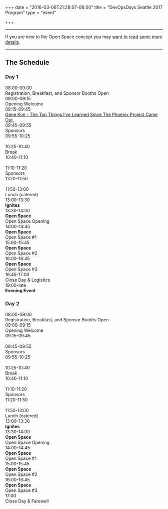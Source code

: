 +++
date = "2016-03-06T21:28:07-06:00"
title = "DevOpsDays Seattle 2017 Program"
type = "event"

+++

<div class = "row">
  <div class = "col-md-12">
    <hr />
    If you are new to the Open Space concept you may <a href="/pages/open-space-format">want to read some more details</a>.
    <hr />
  </div>
</div>

<div class = "row">
  <div class = "col-md-12 col-md-offset-4">
    <h2>The Schedule</h2>
  </div>
</div>

<div class = "row">
  <div class = "col-md-6">
    <div class = "row">
      <div class = "col-md-12">
        <h3>Day 1</h3>
      </div>
    </div>
    <!-- this div is repeated for each timeslot -->
    <div class = "row">
      <div class = "col-md-4">
        <time>08:00-09:00</time>
      </div>
      <div class = "col-md-6 box">
        Registration, Breakfast, and Sponsor Booths Open
      </div>
    </div> <!-- end timeslot div -->
    <!-- this div is repeated for each timeslot -->
    <div class = "row">
      <div class = "col-md-4">
        <time>09:00-09:15</time>
      </div>
      <div class = "col-md-6 box">
        Opening Welcome
      </div>
    </div> <!-- end timeslot div -->
    <!-- this div is repeated for each timeslot -->
    <div class = "row">
      <div class = "col-md-4">
        <time>09:15-09:45</time>
      </div>
      <div class = "col-md-6 box">
        <a href="/events/2017-seattle/program/gene-kim/">Gene Kim - The Top Things I’ve Learned Since The Phoenix Project Came Out.</a>
      </div>
    </div> <!-- end timeslot div -->
    <!-- this div is repeated for each timeslot -->
    <div class = "row">
      <div class = "col-md-4">
        <time>09:45-09:55</time>
      </div>
      <div class = "col-md-6 box">
        Sponsors
      </div>
    </div> <!-- end timeslot div -->
    <!-- this div is repeated for each timeslot -->
    <div class = "row">
      <div class = "col-md-4">
        <time>09:55-10:25</time>
      </div>
      <div class = "col-md-6 box">
        &nbsp;
      </div>
    </div> <!-- end timeslot div -->
    <!-- this div is repeated for each timeslot -->
    <div class = "row">
      <div class = "col-md-4">
        <time>10:25-10:40</time>
      </div>
      <div class = "col-md-6 box">
        Break
      </div>
    </div> <!-- end timeslot div -->
    <!-- this div is repeated for each timeslot -->
    <div class = "row">
      <div class = "col-md-4">
        <time>10:40-11:10</time>
      </div>
      <div class = "col-md-6 box">
        &nbsp;
      </div>
    </div> <!-- end timeslot div -->
    <!-- this div is repeated for each timeslot -->
    <div class = "row">
      <div class = "col-md-4">
        <time>11:10-11:20</time>
      </div>
      <div class = "col-md-6 box">
        Sponsors
      </div>
    </div> <!-- end timeslot div -->
    <!-- this div is repeated for each timeslot -->
    <div class = "row">
      <div class = "col-md-4">
        <time>11:20-11:50</time>
      </div>
      <div class = "col-md-6 box">
        &nbsp;
      </div>
    </div> <!-- end timeslot div -->
    <!-- this div is repeated for each timeslot -->
    <div class = "row">
      <div class = "col-md-4">
        <time>11:50-13:00</time>
      </div>
      <div class = "col-md-6 box">
        Lunch (catered)
      </div>
    </div> <!-- end timeslot div -->
    <!-- this div is repeated for each timeslot -->
    <div class = "row">
      <div class = "col-md-4">
        <time>13:00-13:30</time>
      </div>
      <div class = "col-md-6 box">
        <strong>Ignites</strong>
      </div>
    </div> <!-- end timeslot div -->
    <!-- this div is repeated for each timeslot -->
    <div class = "row">
      <div class = "col-md-4">
        <time>13:30-14:00</time>
      </div>
      <div class = "col-md-6 box">
        <strong>Open Space</strong><br />
        Open Space Opening
      </div>
    </div> <!-- end timeslot div -->
    <!-- this div is repeated for each timeslot -->
    <div class = "row">
      <div class = "col-md-4">
        <time>14:00-14:45</time>
      </div>
      <div class = "col-md-6 box">
        <strong>Open Space</strong><br />
        Open Space #1
      </div>
    </div> <!-- end timeslot div -->
    <!-- this div is repeated for each timeslot -->
    <div class = "row">
      <div class = "col-md-4">
        <time>15:00-15:45</time>
      </div>
      <div class = "col-md-6 box">
        <strong>Open Space</strong><br />
        Open Space #2
      </div>
    </div> <!-- end timeslot div -->
    <!-- this div is repeated for each timeslot -->
    <div class = "row">
      <div class = "col-md-4">
        <time>16:00-16:45</time>
      </div>
      <div class = "col-md-6 box">
        <strong>Open Space</strong><br />
        Open Space #3
      </div>
    </div> <!-- end timeslot div -->
    <!-- this div is repeated for each timeslot -->
    <div class = "row">
      <div class = "col-md-4">
        <time>16:45-17:00</time>
      </div>
      <div class = "col-md-6 box">
        Close Day &amp; Logistics
      </div>
    </div> <!-- end timeslot div -->
    <!-- this div is repeated for each timeslot -->
    <div class = "row">
      <div class = "col-md-4">
        <time>19:00-late</time>
      </div>
      <div class = "col-md-6 box">
        <strong>Evening Event</strong>
      </div>
    </div> <!-- end timeslot div -->






  </div><!-- end day 1 -->
  <div class = "col-md-6">
    <div class = "row">
      <div class = "col-md-12">
        <h3>Day 2</h3>
      </div>
    </div>
    <!-- this div is repeated for each timeslot -->
    <div class = "row">
      <div class = "col-md-4">
        <time>08:00-09:00</time>
      </div>
      <div class = "col-md-6 box">
        Registration, Breakfast, and Sponsor Booths Open
      </div>
    </div> <!-- end timeslot div -->
    <!-- this div is repeated for each timeslot -->
    <div class = "row">
      <div class = "col-md-4">
        <time>09:00-09:15</time>
      </div>
      <div class = "col-md-6 box">
        Opening Welcome
      </div>
    </div> <!-- end timeslot div -->
    <!-- this div is repeated for each timeslot -->
    <div class = "row">
      <div class = "col-md-4">
        <time>09:15-09:45</time>
      </div>
      <div class = "col-md-6 box">
        &nbsp;
      </div>
    </div> <!-- end timeslot div -->
    <!-- this div is repeated for each timeslot -->
    <div class = "row">
      <div class = "col-md-4">
        <time>09:45-09:55</time>
      </div>
      <div class = "col-md-6 box">
        Sponsors
      </div>
    </div> <!-- end timeslot div -->
    <!-- this div is repeated for each timeslot -->
    <div class = "row">
      <div class = "col-md-4">
        <time>09:55-10:25</time>
      </div>
      <div class = "col-md-6 box">
        &nbsp;
      </div>
    </div> <!-- end timeslot div -->
    <!-- this div is repeated for each timeslot -->
    <div class = "row">
      <div class = "col-md-4">
        <time>10:25-10:40</time>
      </div>
      <div class = "col-md-6 box">
        Break
      </div>
    </div> <!-- end timeslot div -->
    <!-- this div is repeated for each timeslot -->
    <div class = "row">
      <div class = "col-md-4">
        <time>10:40-11:10</time>
      </div>
      <div class = "col-md-6 box">
        &nbsp;
      </div>
    </div> <!-- end timeslot div -->
    <!-- this div is repeated for each timeslot -->
    <div class = "row">
      <div class = "col-md-4">
        <time>11:10-11:20</time>
      </div>
      <div class = "col-md-6 box">
        Sponsors
      </div>
    </div> <!-- end timeslot div -->
    <!-- this div is repeated for each timeslot -->
    <div class = "row">
      <div class = "col-md-4">
        <time>11:20-11:50</time>
      </div>
      <div class = "col-md-6 box">
        &nbsp;
      </div>
    </div> <!-- end timeslot div -->
    <!-- this div is repeated for each timeslot -->
    <div class = "row">
      <div class = "col-md-4">
        <time>11:50-13:00</time>
      </div>
      <div class = "col-md-6 box">
        Lunch (catered)
      </div>
    </div> <!-- end timeslot div -->
    <!-- this div is repeated for each timeslot -->
    <div class = "row">
      <div class = "col-md-4">
        <time>13:00-13:30</time>
      </div>
      <div class = "col-md-6 box">
        <strong>Ignites</strong>
      </div>
    </div> <!-- end timeslot div -->
    <!-- this div is repeated for each timeslot -->
    <div class = "row">
      <div class = "col-md-4">
        <time>13:30-14:00</time>
      </div>
      <div class = "col-md-6 box">
        <strong>Open Space</strong><br />
        Open Space Opening
      </div>
    </div> <!-- end timeslot div -->
    <!-- this div is repeated for each timeslot -->
    <div class = "row">
      <div class = "col-md-4">
        <time>14:00-14:45</time>
      </div>
      <div class = "col-md-6 box">
        <strong>Open Space</strong><br />
        Open Space #1
      </div>
    </div> <!-- end timeslot div -->
    <!-- this div is repeated for each timeslot -->
    <div class = "row">
      <div class = "col-md-4">
        <time>15:00-15:45</time>
      </div>
      <div class = "col-md-6 box">
        <strong>Open Space</strong><br />
        Open Space #2
      </div>
    </div> <!-- end timeslot div -->
    <!-- this div is repeated for each timeslot -->
    <div class = "row">
      <div class = "col-md-4">
        <time>16:00-16:45</time>
      </div>
      <div class = "col-md-6 box">
        <strong>Open Space</strong><br />
        Open Space #3
      </div>
    </div> <!-- end timeslot div -->
    <!-- this div is repeated for each timeslot -->
    <div class = "row">
      <div class = "col-md-4">
        <time>17:00</time>
      </div>
      <div class = "col-md-6 box">
        Close Day &amp; Farewell
      </div>
    </div> <!-- end timeslot div -->
  </div><!-- end day 2 -->
</div>
